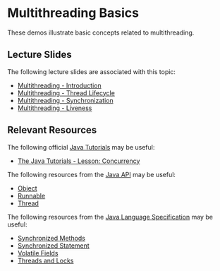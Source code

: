 Multithreading Basics
=================================================

These demos illustrate basic concepts related to multithreading.

## Lecture Slides ##

The following lecture slides are associated with this topic:

- [Multithreading - Introduction](https://docs.google.com/presentation/d/e/2PACX-1vRrRkRVuDVZaGydjXy6XTmTjzMTyVk8jja4PflamxOGsExzDDUCcW6t0nZPLGRVRKGUTVBXw7qzJjcU/pub?start=false&loop=false&delayms=3000)
- [Multithreading - Thread Lifecycle](https://docs.google.com/presentation/d/e/2PACX-1vQ5DJPlVAbo6e_iTb4JLX4lRpAfniR3H4eH7Jw_jEB4KjoyJV8P8r0CA_qiC7K2z0PIjATQQvpFYqVa/pub?start=false&loop=false&delayms=3000)
- [Multithreading - Synchronization](https://docs.google.com/presentation/d/e/2PACX-1vQGJzZJ503qi2UeNjc0Q9EfGvs2zQu21v7XBxkQw7qz-dT7uLuLM9AlC7LACwXWXDRZEUG0Q4ITBCRz/pub?start=false&loop=false&delayms=3000)
- [Multithreading - Liveness](https://docs.google.com/presentation/d/e/2PACX-1vQ4w24Xsq1CYnqfIca57e5OeFYoDXBSmhxe7zkkGwwweg2lyzNdUE-bsj7KBFOecGss83y5PpUkJiX6/pub?start=false&loop=false&delayms=3000)

## Relevant Resources ##

The following official [Java Tutorials](http://docs.oracle.com/javase/tutorial/index.html) may be useful:

- [The Java Tutorials - Lesson: Concurrency](https://docs.oracle.com/javase/tutorial/essential/concurrency/index.html)

The following resources from the [Java API](https://www.cs.usfca.edu/~cs212/javadoc/api/index.html) may be useful:

- [Object](https://www.cs.usfca.edu/~cs212/javadoc/api/java.base/java/lang/Object.html)
- [Runnable](https://www.cs.usfca.edu/~cs212/javadoc/api/java.base/java/lang/Runnable.html)
- [Thread](https://www.cs.usfca.edu/~cs212/javadoc/api/java.base/java/lang/Thread.html)

The following resources from the [Java Language Specification](https://docs.oracle.com/javase/specs/jls/se15/html/index.html) may be useful:

- [Synchronized Methods](https://docs.oracle.com/javase/specs/jls/se15/html/jls-8.html#jls-8.4.3.6)
- [Synchronized Statement](https://docs.oracle.com/javase/specs/jls/se15/html/jls-14.html#jls-14.19)
- [Volatile Fields](https://docs.oracle.com/javase/specs/jls/se15/html/jls-8.html#jls-8.3.1.4)
- [Threads and Locks](https://docs.oracle.com/javase/specs/jls/se15/html/jls-17.html)